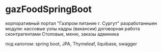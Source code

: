 # gazFoodSpringBoot

корпоративный портал "Газпром питание г. Сургут"
разработанныен модули:
кассовые узлы
кадры (вакансии)
договорная работа сконтрагентами
Столовые, меню, заказы
админика

под капотом: spring boot, JPA, Thymeleaf, liquibase, swagger
